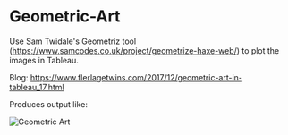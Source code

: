 # Geometric-Art

Use Sam Twidale's Geometriz tool (https://www.samcodes.co.uk/project/geometrize-haxe-web/) to plot the images in Tableau. 

Blog: https://www.flerlagetwins.com/2017/12/geometric-art-in-tableau_17.html

Produces output like:

![Geometric Art](https://3.bp.blogspot.com/-finLn7haMt0/WiIH9Gbt3rI/AAAAAAAAIgg/R5SgIBPCz5465nXUSLkuurN4P90CWRlIwCLcBGAs/s1600/Heading.PNG)
